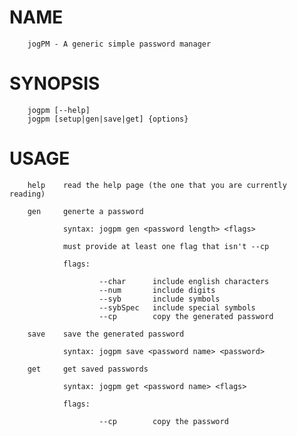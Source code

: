 # NAME
        jogPM - A generic simple password manager

# SYNOPSIS
        jogpm [--help]
        jogpm [setup|gen|save|get] {options}

# USAGE
        help    read the help page (the one that you are currently reading)
        
        gen     generte a password
        
                syntax: jogpm gen <password length> <flags>

                must provide at least one flag that isn't --cp

                flags:

                        --char      include english characters
                        --num       include digits
                        --syb       include symbols
                        --sybSpec   include special symbols
                        --cp        copy the generated password
        
        save    save the generated password
                
                syntax: jogpm save <password name> <password>
        
        get     get saved passwords
        
                syntax: jogpm get <password name> <flags>

                flags:

                        --cp        copy the password
